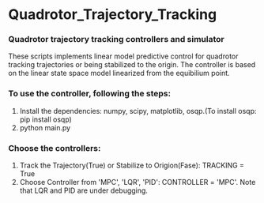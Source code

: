 # Quadrotor_Trajectory_Tracking
### Quadrotor trajectory tracking controllers and simulator
These scripts implements linear model predictive control for quadrotor tracking trajectories or being stabilized to the origin. The controller is based on the linear state space model linearized from the equibilium point.

### To use the controller, following the steps:
1. Install the dependencies: numpy, scipy, matplotlib, osqp.(To install osqp: pip install osqp)
2. python main.py

### Choose the controllers:
1. Track the Trajectory(True) or Stabilize to Origion(Fase): TRACKING = True
2. Choose Controller from 'MPC', 'LQR', 'PID': CONTROLLER = 'MPC'. Note that LQR and PID are under debugging.
